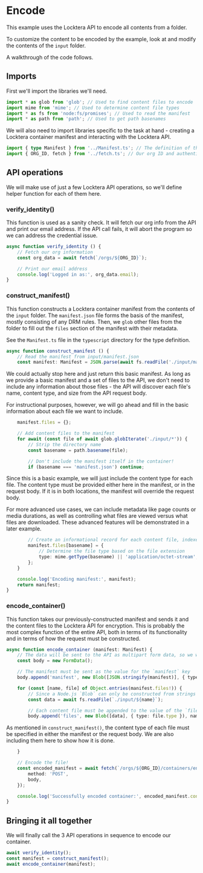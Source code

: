 # Encode

This example uses the Locktera API to encode all contents from a folder.

To customize the content to be encoded by the example, look at and modify the contents of the `input` folder.

A walkthrough of the code follows.

## Imports

First we'll import the libraries we'll need.

```typescript
import * as glob from 'glob'; // Used to find content files to encode
import mime from 'mime'; // Used to determine content file types
import * as fs from 'node:fs/promises'; // Used to read the manifest
import * as path from 'path'; // Used to get path basenames
```

We will also need to import libraries specific to the task at hand - creating a Locktera container manifest and interacting with the Locktera API.

```typescript
import { type Manifest } from '../Manifest.ts'; // The definition of the Locktera container manifest
import { ORG_ID, fetch } from '../fetch.ts'; // Our org ID and authenticated fetch function
```

## API operations

We will make use of just a few Locktera API operations, so we'll define helper function for each of them here.

### verify_identity()

This function is used as a sanity check. It will fetch our org info from the API and print our email address. If the API call fails, it will abort the program so we can address the credential issue.

```typescript
async function verify_identity () {
	// Fetch our org information
	const org_data = await fetch(`/orgs/${ORG_ID}`);

	// Print our email address
	console.log('Logged in as:', org_data.email);
}
```

### construct_manifest()

This function constructs a Locktera container manifest from the contents of the `input` folder. The `manifest.json` file forms the basis of the manifest, mostly consisting of any DRM rules. Then, we `glob` other files from the folder to fill out the `files` section of the manifest with their metadata.

See the `Manifest.ts` file in the `typescript` directory for the type definition.

```typescript
async function construct_manifest () {
	// Read the manifest from input/manifest.json
	const manifest: Manifest = JSON.parse(await fs.readFile('./input/manifest.json', 'utf-8'));
```

We could actually stop here and just return this basic manifest. As long as we provide a basic manifest and a set of files to the API, we don't need to include any information about those files - the API will discover each file's name, content type, and size from the API request body.

For instructional purposes, however, we will go ahead and fill in the basic information about each file we want to include.

```typescript
	manifest.files = {};

	// Add content files to the manifest
	for await (const file of await glob.globIterate('./input/*')) {
		// Strip the directory name
		const basename = path.basename(file);

		// Don't include the manifest itself in the container!
		if (basename === 'manifest.json') continue;
```

Since this is a basic example, we will just include the content type for each file. The content type must be provided either here in the manifest, or in the request body. If it is in both locations, the manifest will override the request body.

For more advanced use cases, we can include metadata like page counts or media durations, as well as controlling what files are viewed versus what files are downloaded. These advanced features will be demonstrated in a later example.

```typescript
		// Create an informational record for each content file, indexed by name
		manifest.files[basename] = {
			// Determine the file type based on the file extension
			type: mime.getType(basename) || 'application/octet-stream',
		};
	}

	console.log('Encoding manifest:', manifest);
	return manifest;
}
```

### encode_container()

This function takes our previously-constructed manifest and sends it and the content files to the Locktera API for encryption. This is probably the most complex function of the entire API, both in terms of its functionality and in terms of how the request must be constructed.

```typescript
async function encode_container (manifest: Manifest) {
	// The data will be sent to the API as multipart form data, so we will use the FormData class to build the body
	const body = new FormData();

	// The manifest must be sent as the value for the `manifest` key
	body.append('manifest', new Blob([JSON.stringify(manifest)], { type: 'application/json' }));

	for (const [name, file] of Object.entries(manifest.files!)) {
		// Since a Node.js `Blob` can only be constructed from strings or binary buffers, we must read the entire content file into a binary buffer
		const data = await fs.readFile(`./input/${name}`);

		// Each content file must be appended to the value of the `files` key
		body.append('files', new Blob([data], { type: file.type }), name);
```

As mentioned in `construct_manifest()`, the content type of each file must be specified in either the manifest or the request body. We are also including them here to show how it is done.

```typescript
	}

	// Encode the file!
	const encoded_manifest = await fetch(`/orgs/${ORG_ID}/containers/encode`, {
		method: 'POST',
		body,
	});

	console.log('Successfully encoded container:', encoded_manifest.container.uuid);
}
```

## Bringing it all together

We will finally call the 3 API operations in sequence to encode our container.

```typescript
await verify_identity();
const manifest = construct_manifest();
await encode_container(manifest);
```
